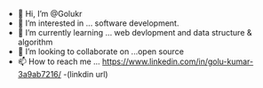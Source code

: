 - 👋 Hi, I’m @Golukr
- 👀 I’m interested in ... software development.
- 🌱 I’m currently learning ... web devlopment and data structure & algorithm
- 💞️ I’m looking to collaborate on ...open source
- 📫 How to reach me ... https://www.linkedin.com/in/golu-kumar-3a9ab7216/  -(linkdin url)

<!---
Golukr/Golukr is a ✨ special ✨ repository because its `README.md` (this file) appears on your GitHub profile.
You can click the Preview link to take a look at your changes.
--->
